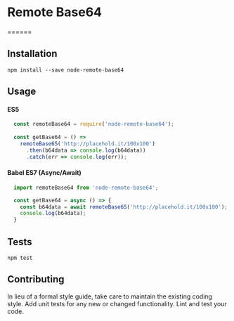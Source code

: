 # Remote Base64
======

## Installation

  `npm install --save node-remote-base64`

## Usage

#### ES5
```javascript
  const remoteBase64 = require('node-remote-base64');
  
  const getBase64 = () =>
    remoteBase65('http://placehold.it/100x100')
      .then(b64data => console.log(b64data))
      .catch(err => console.log(err));
```

#### Babel ES7 (Async/Await)
```javascript
  import remoteBase64 from 'node-remote-base64';

  const getBase64 = async () => {
    const b64data = await remoteBase65('http://placehold.it/100x100');
    console.log(b64data);
  }
```

## Tests

  `npm test`

## Contributing

In lieu of a formal style guide, take care to maintain the existing coding style. Add unit tests for any new or changed functionality. Lint and test your code.
